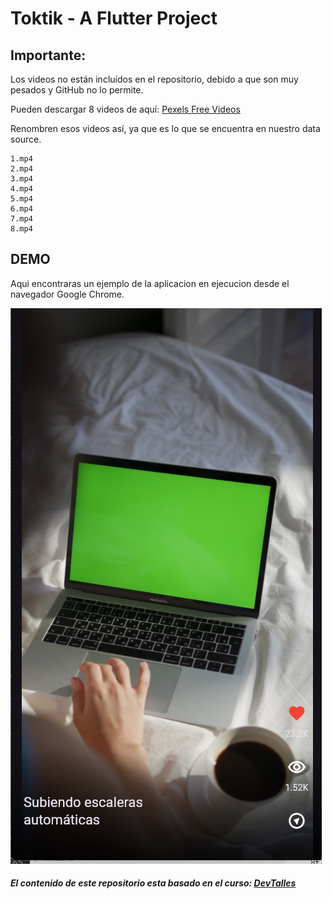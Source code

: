 # Toktik - A Flutter Project

## Importante:
Los videos no están incluídos en el repositorio, debido a que son muy pesados y GitHub no lo permite.

Pueden descargar 8 videos de aquí:
[Pexels Free Videos](https://www.pexels.com/search/videos/vertical/)

Renombren esos videos así, ya que es lo que se encuentra en nuestro data source.
```
1.mp4
2.mp4
3.mp4
4.mp4
5.mp4
6.mp4
7.mp4
8.mp4
```

## DEMO

Aqui encontraras un ejemplo de la aplicacion en ejecucion desde el navegador Google Chrome.

[![Demo application](../imagenes/toktik_app_demo.png)](#)

##### El contenido de este repositorio esta basado en el curso: [DevTalles](https://cursos.devtalles.com/pages/programas-flutter)
